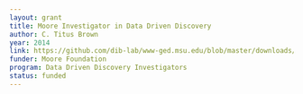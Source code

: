 ```yaml
---
layout: grant
title: Moore Investigator in Data Driven Discovery
author: C. Titus Brown
year: 2014
link: https://github.com/dib-lab/www-ged.msu.edu/blob/master/downloads/2014-moore-ddd-round2.pdf
funder: Moore Foundation
program: Data Driven Discovery Investigators
status: funded
---
```

